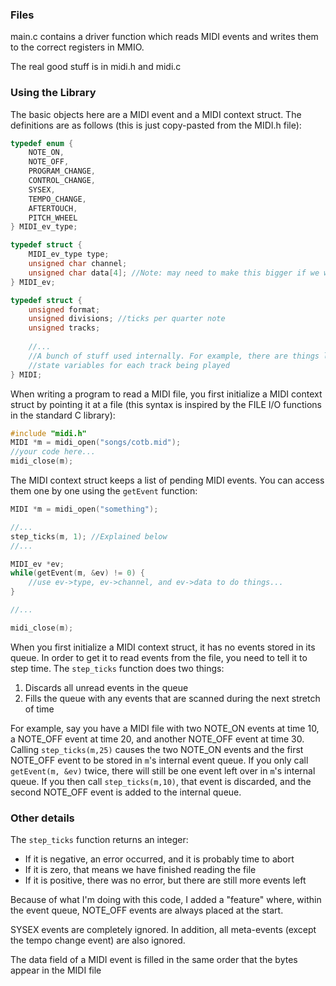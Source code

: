 ### Files

main.c contains a driver function which reads MIDI events and writes them to the correct registers in MMIO.

The real good stuff is in midi.h and midi.c

### Using the Library

The basic objects here are a MIDI event and a MIDI context struct. The definitions are as follows (this is just copy-pasted from the MIDI.h file):

```c
typedef enum {
	NOTE_ON,
	NOTE_OFF,
	PROGRAM_CHANGE,
	CONTROL_CHANGE,
	SYSEX,
	TEMPO_CHANGE,
	AFTERTOUCH,
	PITCH_WHEEL
} MIDI_ev_type;

typedef struct {
	MIDI_ev_type type;
	unsigned char channel;
	unsigned char data[4]; //Note: may need to make this bigger if we want to use sysex messages to configure the voices
} MIDI_ev;

typedef struct {
	unsigned format;
	unsigned divisions; //ticks per quarter note
	unsigned tracks;
	
	//...
    //A bunch of stuff used internally. For example, there are things like the
    //state variables for each track being played
} MIDI;
```

When writing a program to read a MIDI file, you first initialize a MIDI context struct by pointing it at a file (this syntax is inspired by the FILE I/O functions in the standard C library):

```c
#include "midi.h"
MIDI *m = midi_open("songs/cotb.mid");
//your code here...	
midi_close(m);
```

The MIDI context struct keeps a list of pending MIDI events. You can access them one by one using the `getEvent` function:

```c
MIDI *m = midi_open("something");

//...
step_ticks(m, 1); //Explained below
//...

MIDI_ev *ev;
while(getEvent(m, &ev) != 0) {
	//use ev->type, ev->channel, and ev->data to do things...
}

//...

midi_close(m);

```

When you first initialize a MIDI context struct, it has no events stored in its queue. In order to get it to read events from the file, you need to tell it to step time. The `step_ticks` function does two things:

1. Discards all unread events in the queue
2. Fills the queue with any events that are scanned during the next stretch of time

For example, say you have a MIDI file with two NOTE_ON events at time 10, a NOTE_OFF event at time 20, and another NOTE_OFF event at time 30. Calling `step_ticks(m,25)` causes the two NOTE_ON events and the first NOTE_OFF event to be stored in `m`'s internal event queue. If you only call `getEvent(m, &ev)` twice, there will still be one event left over in `m`'s internal queue. If you then call `step_ticks(m,10)`, that event is discarded, and the second NOTE_OFF event is added to the internal queue.



### Other details

The `step_ticks` function returns an integer:
- If it is negative, an error occurred, and it is probably time to abort
- If it is zero, that means we have finished reading the file
- If it is positive, there was no error, but there are still more events left

Because of what I'm doing with this code, I added a "feature" where, within the event queue, NOTE_OFF events are always placed at the start.

SYSEX events are completely ignored. In addition, all meta-events (except the tempo change event) are also ignored.

The data field of a MIDI event is filled in the same order that the bytes appear in the MIDI file
